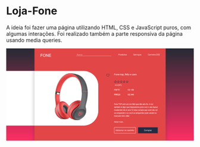# Loja-Fone

A ideia foi fazer uma página utilizando HTML, CSS e JavaScript puros, com algumas interações.
Foi realizado também a parte responsiva da página usando media queries.

![projeto](./loja-fone/img/tela.png)
